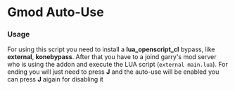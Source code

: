 # Gmod Auto-Use

### Usage
For using this script you need to install a **lua_openscript_cl** bypass, like **external**, **konebypass**.
After that you have to a joind garry's mod server who is using the addon and execute the LUA script (`external main.lua`).
For ending you will just need to press **J** and the auto-use will be enabled you can press **J** aigain for disabling it
